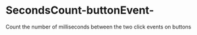 # SecondsCount-buttonEvent-

Count the number of milliseconds between the two click events on buttons

